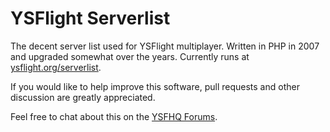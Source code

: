 YSFlight Serverlist
===================

The decent server list used for YSFlight multiplayer. Written in PHP in
2007 and upgraded somewhat over the years. Currently runs at
[ysflight.org/serverlist](http://ysflight.org/serverlist/).

If you would like to help improve this software, pull requests and other
discussion are greatly appreciated.

Feel free to chat about this on the [YSFHQ Forums](http://forums.ysfhq.com/).
